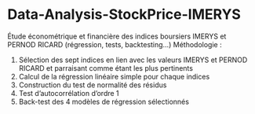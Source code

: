 # Data-Analysis-StockPrice-IMERYS
Étude économétrique et financière des indices boursiers IMERYS et PERNOD RICARD (régression, tests, backtesting…)
Méthodologie :
1) Sélection des sept indices en lien avec les valeurs IMERYS et PERNOD RICARD et parraisant comme étant les plus pertinents
2) Calcul de la régression linéaire simple pour chaque indices
3) Construction du test de normalité des résidus
4) Test d’autocorrélation d’ordre 1
5) Back-test des 4 modèles de régression sélectionnés
